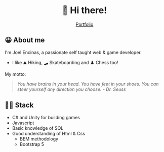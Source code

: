<h1 align="center">👋 Hi there!</h1>
<p align="center">
  <a href="https://joelencinas.github.io/" target="_blank">Portfolio</a>
</p>

## 😀 About me
I'm Joel Encinas, a passionate self taught web & game developer. 
- I like ⛰️ Hiking, 🛹 Skateboarding and ♟️ Chess too!

My motto:
>*You have brains in your head. You have feet in your shoes. You can steer yourself any direction you choose. - Dr. Seuss*

## 👨‍💻 Stack
- C# and Unity for building games
- Javascript
- Basic knowledge of SQL
- Good understanding of Html & Css 
  - BEM methodology
  - Bootstrap 5
